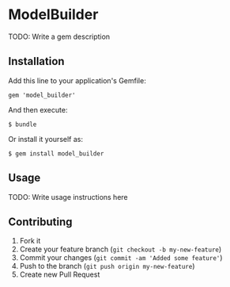 # ModelBuilder

TODO: Write a gem description

## Installation

Add this line to your application's Gemfile:

    gem 'model_builder'

And then execute:

    $ bundle

Or install it yourself as:

    $ gem install model_builder

## Usage

TODO: Write usage instructions here

## Contributing

1. Fork it
2. Create your feature branch (`git checkout -b my-new-feature`)
3. Commit your changes (`git commit -am 'Added some feature'`)
4. Push to the branch (`git push origin my-new-feature`)
5. Create new Pull Request
